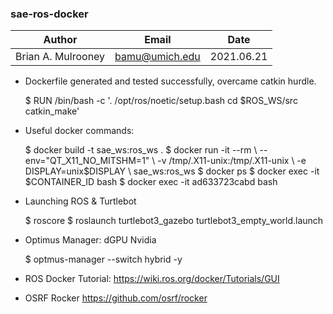 ### sae-ros-docker

| Author | Email | Date |
| :----: | :----: | :----: |
| Brian A. Mulrooney | bamu@umich.edu | 2021.06.21 |


- Dockerfile generated and tested successfully, overcame catkin hurdle.
	<p>
	$ RUN /bin/bash -c '. /opt/ros/noetic/setup.bash cd $ROS_WS/src catkin_make'
	</p>

- Useful docker commands:
	<p>
	$ docker build -t sae_ws:ros_ws .
	$ docker run -it --rm \
 		--env="QT_X11_NO_MITSHM=1" \
 		-v /tmp/.X11-unix:/tmp/.X11-unix \
 		-e DISPLAY=unix$DISPLAY \
 		sae_ws:ros_ws
		$ docker ps
		$ docker exec -it $CONTAINER_ID bash
		$ docker exec -it ad633723cabd bash
	</p>

- Launching ROS & Turtlebot
	<p>
	$ roscore
    $ roslaunch turtlebot3_gazebo turtlebot3_empty_world.launch
	</p>

- Optimus Manager: dGPU Nvidia
	<p>
	$ optmus-manager --switch hybrid -y
	</p>
- ROS Docker Tutorial:
https://wiki.ros.org/docker/Tutorials/GUI

- OSRF Rocker
https://github.com/osrf/rocker
